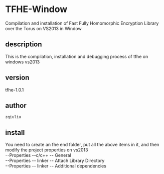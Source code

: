 # TFHE-Window
 Compilation and installation of Fast Fully Homomorphic Encryption Library over the Torus on VS2013 in Window

## description
This is the compilation, installation and debugging process of tfhe on windows vs2013

## version
tfhe-1.0.1

## author 
`zqiuliu`

## install
You need to create an fhe end folder, put all the above items in it, and then modify the project properties on vs2013
</br>
--Properties --c/c++ -- General
</br>
--Properties -- linker -- Attach Library Directory
</br>
--Properties -- linker -- Additional dependencies

